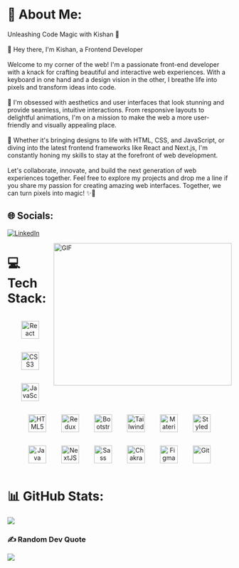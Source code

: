 # 💫 About Me:
Unleashing Code Magic with Kishan 🚀<br><br>👋 Hey there, I'm Kishan, a Frontend Developer<br><br>Welcome to my corner of the web! I'm a passionate front-end developer with a knack for crafting beautiful and interactive web experiences. With a keyboard in one hand and a design vision in the other, I breathe life into pixels and transform ideas into code.<br><br>🎨 I'm obsessed with aesthetics and user interfaces that look stunning and provide seamless, intuitive interactions. From responsive layouts to delightful animations, I'm on a mission to make the web a more user-friendly and visually appealing place.<br><br>🌟 Whether it's bringing designs to life with HTML, CSS, and JavaScript, or diving into the latest frontend frameworks like React and Next.js, I'm constantly honing my skills to stay at the forefront of web development.<br><br>Let's collaborate, innovate, and build the next generation of web experiences together. Feel free to explore my projects and drop me a line if you share my passion for creating amazing web interfaces. Together, we can turn pixels into magic! ✨🚀<br>


## 🌐 Socials:
[![LinkedIn](https://img.shields.io/badge/LinkedIn-%230077B5.svg?logo=linkedin&logoColor=white)](https://linkedin.com/in/Kish-han) 

<img align="right" alt="GIF" src="https://media.giphy.com/media/umYMU8G2ixG5mJBDo5/giphy.gif" width="400" height="320" />

# 💻 Tech Stack:
<div align="center">  
<a href="https://reactjs.org/" target="_blank"><img style="margin: 15px" src="https://profilinator.rishav.dev/skills-assets/react-original-wordmark.svg" alt="React" height="40" /></a>  
<a href="https://www.w3schools.com/css/" target="_blank"><img style="margin: 15px" src="https://profilinator.rishav.dev/skills-assets/css3-original-wordmark.svg" alt="CSS3" height="40" /></a>  
<a href="https://www.javascript.com/" target="_blank"><img style="margin: 15px" src="https://profilinator.rishav.dev/skills-assets/javascript-original.svg" alt="JavaScript" height="40" /></a>  
<!-- <a href="https://www.typescriptlang.org/" target="_blank"><img style="margin: 15px" src="https://profilinator.rishav.dev/skills-assets/typescript-original.svg" alt="TypeScript" height="40" /></a>  -->
<a href="https://en.wikipedia.org/wiki/HTML5" target="_blank"><img style="margin: 15px" src="https://profilinator.rishav.dev/skills-assets/html5-original-wordmark.svg" alt="HTML5" height="40" /></a>  
<a href="https://redux.js.org/" target="_blank"><img style="margin: 15px" src="https://profilinator.rishav.dev/skills-assets/redux-original.svg" alt="Redux" height="40" /></a>  
<a href="https://getbootstrap.com/docs/3.4/javascript/" target="_blank"><img style="margin: 15px" src="https://profilinator.rishav.dev/skills-assets/bootstrap-plain.svg" alt="Bootstrap" height="40" /></a>  
<a href="https://www.tailwindcss.com/" target="_blank"><img style="margin: 15px" src="https://profilinator.rishav.dev/skills-assets/tailwindcss.svg" alt="Tailwind CSS" height="40" /></a>  
<a href="https://mui.com/" target="_blank"><img style="margin: 15px" src="https://profilinator.rishav.dev/skills-assets/mui.png" alt="Material UI" height="40" /></a>  
<a href="https://styled-components.com/" target="_blank"><img style="margin: 15px" src="https://profilinator.rishav.dev/skills-assets/styled-components.png" alt="Styled Components" height="40" /></a>  
<a href="https://www.java.com/" target="_blank"><img style="margin: 15px" src="https://profilinator.rishav.dev/skills-assets/java-original-wordmark.svg" alt="Java" height="40" /></a>  
<a href="https://nextjs.org/" target="_blank"><img style="margin: 15px" src="https://profilinator.rishav.dev/skills-assets/nextjs.png" alt="NextJS" height="40" /></a>  
<a href="https://sass-lang.com/" target="_blank"><img style="margin: 15px" src="https://cdn.jsdelivr.net/gh/devicons/devicon/icons/sass/sass-original.svg" alt="Sass" height="40" /></a>  
<a href="https://chakra-ui.com/" target="_blank"><img style="margin: 15px" src="https://profilinator.rishav.dev/skills-assets/chakraui.png" alt="Chakra UI" height="40" /></a>  
<a href="https://www.figma.com/" target="_blank"><img style="margin: 15px" src="https://profilinator.rishav.dev/skills-assets/figma-icon.svg" alt="Figma" height="40" /></a>  
<a href="https://github.com/" target="_blank"><img style="margin: 15px" src="https://profilinator.rishav.dev/skills-assets/git-scm-icon.svg" alt="Git" height="40" /></a>  
</div>


# 📊 GitHub Stats:
<!-- ![](https://github-readme-stats.vercel.app/api?username=Kish-han&theme=dark&hide_border=false&include_all_commits=false&count_private=false)<br/>
![](https://github-readme-streak-stats.herokuapp.com/?user=Kish-han&theme=dark&hide_border=false)<br/> -->
![](https://github-readme-stats.vercel.app/api/top-langs/?username=Kish-han&theme=dark&hide_border=false&include_all_commits=false&count_private=false&layout=compact)

### ✍️ Random Dev Quote
![](https://quotes-github-readme.vercel.app/api?type=horizontal&theme=dark)

<!-- Proudly created with GPRM ( https://gprm.itsvg.in ) -->
